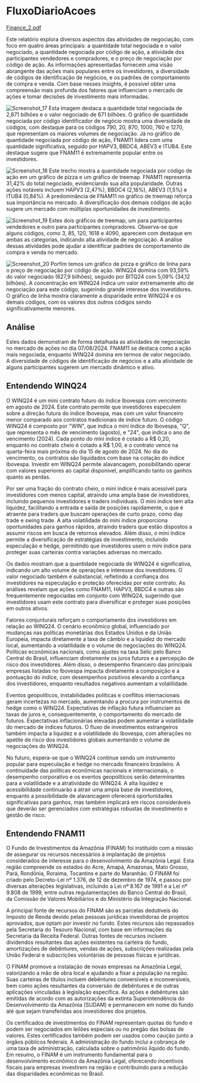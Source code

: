 # FluxoDiarioAcoes
[Finance_2.pdf](https://github.com/user-attachments/files/16539652/Finance_2.pdf)

Este relatório explora diversos aspectos das atividades de negociação, com foco em quatro áreas principais: a quantidade total negociada e o valor negociado, a quantidade negociada por código de ação, a atividade dos participantes vendedores e compradores, e o preço de negociação por código de ação. As informações apresentadas fornecem uma visão abrangente das ações mais populares entre os investidores, a diversidade de códigos de identificação de negócios, e os padrões de comportamento de compra e venda. Com base nesses insights, é possível obter uma compreensão mais profunda dos fatores que influenciam o mercado de ações e tomar decisões de investimento mais informadas.

![Screenshot_17](https://github.com/user-attachments/assets/13942480-15ed-4fc5-99d6-571cf6e53d9b)
Esta imagem destaca a quantidade total negociada de 2,871 bilhões e o valor negociado de 671 bilhões. O gráfico de quantidade negociada por código identificador de negócio mostra uma diversidade de códigos, com destaque para os códigos 790, 20, 870, 1000, 760 e 1270, que representam os maiores volumes de negociação. Já no gráfico de quantidade negociada por código de ação, FNAM11 lidera com uma quantidade significativa, seguido por HAPV3, BBDC4, ABEV3 e ITUB4. Este destaque sugere que FNAM11 é extremamente popular entre os investidores.

![Screenshot_18](https://github.com/user-attachments/assets/a7b27522-cd8b-4b54-8720-db2f05fd590d)
Este trecho mostra a quantidade negociada por código de ação em um gráfico de pizza e um gráfico de treemap. FNAM11 representa 31,42% do total negociado, evidenciando sua alta popularidade. Outras ações notáveis incluem HAPV3 (2,47%), BBDC4 (2,18%), ABEV3 (1,5%) e ITUB4 (0,84%). A predominância de FNAM11 no gráfico de treemap reforça sua importância no mercado. A diversificação dos demais códigos de ação sugere um mercado com múltiplas oportunidades de investimento.

![Screenshot_19](https://github.com/user-attachments/assets/619ef86d-07a3-4c8e-b2ae-f651c64fa184)
Estes dois gráficos de treemap, um para participantes vendedores e outro para participantes compradores. Observa-se que alguns códigos, como 3, 85, 120, 1618 e 4090, aparecem com destaque em ambas as categorias, indicando alta atividade de negociação. A análise dessas atividades pode ajudar a identificar padrões de comportamento de compra e venda no mercado.

![Screenshot_20](https://github.com/user-attachments/assets/7a5f6425-3d03-48e1-9585-e3454ec60344)
Porfim temos um gráfico de pizza e gráfico de linha para o preço de negociação por código de ação. WINQ24 domina com 93,59% do valor negociado (627,9 bilhões), seguido por BITQ24 com 5,09% (34,12 bilhões). A concentração em WINQ24 indica um valor extremamente alto de negociação para este código, sugerindo grande interesse dos investidores. O gráfico de linha mostra claramente a disparidade entre WINQ24 e os demais códigos, com os valores dos outros códigos sendo significativamente menores.

## Análise

Estes dados demonstram de forma detalhada as atividades de negociação no mercado de ações no dia 07/08/2024. FNAM11 se destaca como a ação mais negociada, enquanto WINQ24 domina em termos de valor negociado. A diversidade de códigos de identificação de negócios e a alta atividade de alguns participantes sugerem um mercado dinâmico e ativo.

## Entendendo WINQ24

O WINQ24 é um mini contrato futuro do índice Ibovespa com vencimento em agosto de 2024. Este contrato permite que investidores especulem sobre a direção futura do índice Ibovespa, mas com um valor financeiro menor comparado aos contratos tradicionais de índice futuro. O código WINQ24 é composto por "WIN", que indica o mini índice do Ibovespa, "Q", que representa o mês de vencimento (agosto), e "24", que indica o ano de vencimento (2024). Cada ponto do mini índice é cotado a R$ 0,20, enquanto no contrato cheio é cotado a R$ 1,00, e o contrato vence na quarta-feira mais próxima do dia 15 de agosto de 2024. No dia do vencimento, os contratos são liquidados com base na cotação do índice Ibovespa. Investir em WINQ24 permite alavancagem, possibilitando operar com valores superiores ao capital disponível, amplificando tanto os ganhos quanto as perdas.

Por ser uma fração do contrato cheio, o mini índice é mais acessível para investidores com menos capital, atraindo uma ampla base de investidores, incluindo pequenos investidores e traders individuais. O mini índice tem alta liquidez, facilitando a entrada e saída de posições rapidamente, o que é atraente para traders que buscam operações de curto prazo, como day trade e swing trade. A alta volatilidade do mini índice proporciona oportunidades para ganhos rápidos, atraindo traders que estão dispostos a assumir riscos em busca de retornos elevados. Além disso, o mini índice permite a diversificação de estratégias de investimento, incluindo especulação e hedge, permitindo que investidores usem o mini índice para proteger suas carteiras contra variações adversas no mercado.

Os dados mostram que a quantidade negociada de WINQ24 é significativa, indicando um alto volume de operações e interesse dos investidores. O valor negociado também é substancial, refletindo a confiança dos investidores na especulação e proteção oferecidas por este contrato. As análises revelam que ações como FNAM11, HAPV3, BBDC4 e outras são frequentemente negociadas em conjunto com WINQ24, sugerindo que investidores usam este contrato para diversificar e proteger suas posições em outros ativos.

Fatores conjunturais reforçam o comportamento dos investidores em relação ao WINQ24. O cenário econômico global, influenciado por mudanças nas políticas monetárias dos Estados Unidos e da União Europeia, impacta diretamente a taxa de câmbio e a liquidez do mercado local, aumentando a volatilidade e o volume de negociações do WINQ24. Políticas econômicas nacionais, como ajustes na taxa Selic pelo Banco Central do Brasil, influenciam diretamente os juros futuros e a percepção de risco dos investidores. Além disso, o desempenho financeiro das principais empresas listadas no Ibovespa impacta diretamente a composição e a pontuação do índice, com desempenhos positivos elevando a confiança dos investidores, enquanto resultados negativos aumentam a volatilidade.

Eventos geopolíticos, instabilidades políticas e conflitos internacionais geram incertezas no mercado, aumentando a procura por instrumentos de hedge como o WINQ24. Expectativas de inflação futura influenciam as taxas de juros e, consequentemente, o comportamento do mercado de futuros. Expectativas inflacionárias elevadas podem aumentar a volatilidade do mercado de índices futuros. O fluxo de investimentos estrangeiros também impacta a liquidez e a volatilidade do Ibovespa, com alterações no apetite de risco dos investidores globais aumentando o volume de negociações do WINQ24.

No futuro, espera-se que o WINQ24 continue sendo um instrumento popular para especulação e hedge no mercado financeiro brasileiro. A continuidade das políticas econômicas nacionais e internacionais, o desempenho corporativo e os eventos geopolíticos serão determinantes para a volatilidade e a atratividade do WINQ24. A alta liquidez e acessibilidade continuarão a atrair uma ampla base de investidores, enquanto a possibilidade de alavancagem oferecerá oportunidades significativas para ganhos, mas também implicará em riscos consideráveis que deverão ser gerenciados com estratégias robustas de investimento e gestão de risco.

## Entendendo FNAM11

O Fundo de Investimentos da Amazônia (FINAM) foi instituído com a missão de assegurar os recursos necessários à implantação de projetos considerados de interesse para o desenvolvimento da Amazônia Legal. Esta região compreende os estados do Acre, Amapá, Amazonas, Mato Grosso, Pará, Rondônia, Roraima, Tocantins e parte do Maranhão. O FINAM foi criado pelo Decreto-Lei nº 1.376, de 12 de dezembro de 1974, e passou por diversas alterações legislativas, incluindo a Lei nº 8.167 de 1991 e a Lei nº 9.808 de 1999, entre outras regulamentações do Banco Central do Brasil, da Comissão de Valores Mobiliários e do Ministério da Integração Nacional.

A principal fonte de recursos do FINAM são as parcelas dedutíveis do Imposto de Renda devido pelas pessoas jurídicas investidoras de projetos aprovados, que optam por investir no fundo. Estes recursos são repassados pela Secretaria do Tesouro Nacional, com base em informações da Secretaria da Receita Federal. Outras fontes de recursos incluem dividendos resultantes das ações existentes na carteira do fundo, amortizações de debêntures, vendas de ações, subscrições realizadas pela União Federal e subscrições voluntárias de pessoas físicas e jurídicas.

O FINAM promove a instalação de novas empresas na Amazônia Legal, valorizando a mão de obra local e ajudando a fixar a população na região. Suas carteiras de títulos incluem debêntures conversíveis e inconversíveis, bem como ações resultantes da conversão de debêntures e de outras aplicações vinculadas à legislação específica. As ações e debêntures são emitidas de acordo com as autorizações da extinta Superintendência do Desenvolvimento da Amazônia (SUDAM) e permanecem em nome do fundo até que sejam transferidas aos investidores dos projetos.

Os certificados de investimentos do FINAM representam quotas do fundo e podem ser negociados em leilões especiais ou no pregão das bolsas de valores. Estes certificados também podem ser usados como caução junto a órgãos públicos federais. A administração do fundo inclui a cobrança de uma taxa de administração, calculada sobre o patrimônio líquido do fundo. Em resumo, o FINAM é um instrumento fundamental para o desenvolvimento econômico da Amazônia Legal, oferecendo incentivos fiscais para empresas investirem na região e contribuindo para a redução das disparidades econômicas no Brasil.


